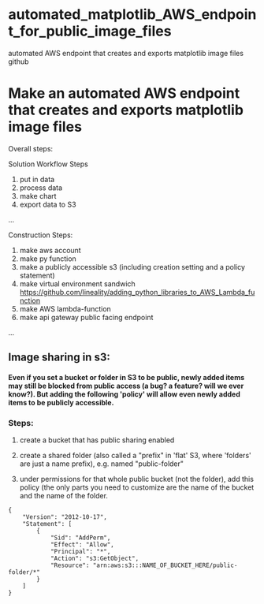# automated_matplotlib_AWS_endpoint_for_public_image_files

automated AWS endpoint that creates and exports matplotlib image files github

# Make an automated AWS endpoint that creates and exports matplotlib image files

Overall steps:

Solution Workflow Steps
1. put in data
2. process data
3. make chart
4. export data to S3

...

Construction Steps:
1. make aws account
2. make py function
3. make a publicly accessible s3 (including creation setting and a policy statement)
4. make virtual environment sandwich
https://github.com/lineality/adding_python_libraries_to_AWS_Lambda_function
5. make AWS lambda-function
6. make api gateway public facing endpoint


...

## Image sharing in s3:
#### Even if you set a bucket or folder in S3 to be public, newly added items may still be blocked from public access (a bug? a feature? will we ever know?). But adding the following 'policy' will allow even newly added items to be publicly accessible. 

### Steps:

1. create a bucket that has public sharing enabled

2. create a shared folder (also called a "prefix" in 'flat' S3, where 'folders' are just a name prefix), e.g. named "public-folder"

2. under permissions for that whole public bucket (not the folder), add this policy (the only parts you need to customize are the name of the bucket and the name of the folder. 

```
{
    "Version": "2012-10-17",
    "Statement": [
        {
            "Sid": "AddPerm",
            "Effect": "Allow",
            "Principal": "*",
            "Action": "s3:GetObject",
            "Resource": "arn:aws:s3:::NAME_OF_BUCKET_HERE/public-folder/*"
        }
    ]
}
```


